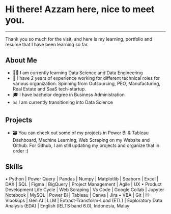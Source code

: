 # Hi there! Azzam here, nice to meet you.
-----------
Thank you so much for the visit, and here is my learning, portfolio and resume that I have been learning so far.

## About Me
- 👨‍💻 I am currently learning Data Science and Data Engineering
- 💼 I have 2 years of experience working for different technical roles for various organization. Spinning from Outsourcing, PEO, Manufacturing, Real Estate and SaaS tech-startup.
- 🎓 I have bachelor degree in Business Administration
- 📊 I am currently transitioning into Data Science

## Projects
- 🗃️ You can check out some of my projects in Power BI & Tableau Dashboard, Machine Learning, Web Scraping on my Website and Github. For Github, I am still updating my projects and organize that in order :)

## Skills
•   Python | Power Query | Pandas | Numpy | Matplotlib | Seaborn | Excel | DAX | SQL | Figma | BigQuery |        Project Management | Agile | UX
•   Product Development Life Cycle | Web Scraping | Vs Code | Google Collab | Jupyter Notebook | MySQL |         Power BI | Tableau | Canva | Jira
•   VBA | Git | H-Vlookups | Gen AI | LLM | Extract-Transform-Load (ETL) | Exploratory Data Analysis (EDA) |     English (IELTS band 6.0), Indonesia, Malay
